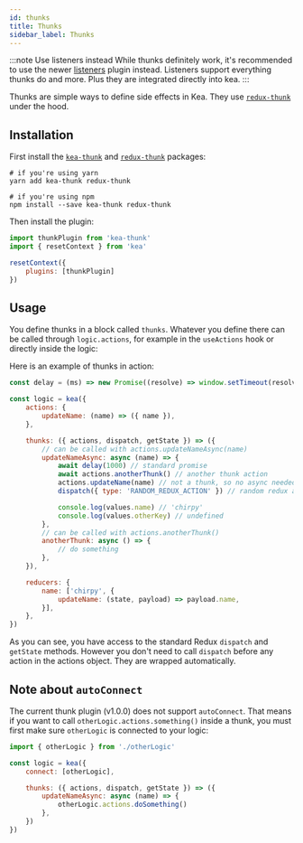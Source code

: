 ```yaml
---
id: thunks
title: Thunks
sidebar_label: Thunks
---
```


:::note Use listeners instead
While thunks definitely work, it's recommended to use the newer [listeners](/docs/guide/concepts#listeners) plugin instead. 
Listeners support everything thunks do and more. Plus they are integrated directly into kea.
:::

Thunks are simple ways to define side effects in Kea. They use [`redux-thunk`](https://github.com/gaearon/redux-thunk)
under the hood.

## Installation

First install the [`kea-thunk`](https://github.com/keajs/kea-thunk) and [`redux-thunk`](https://github.com/gaearon/redux-thunk) packages:

```shell
# if you're using yarn
yarn add kea-thunk redux-thunk

# if you're using npm
npm install --save kea-thunk redux-thunk
```

Then install the plugin:

```javascript
import thunkPlugin from 'kea-thunk'
import { resetContext } from 'kea'

resetContext({
    plugins: [thunkPlugin]
})
```

## Usage

You define thunks in a block called `thunks`. Whatever you define there can be called through `logic.actions`, 
for example in the `useActions` hook or directly inside the logic:

Here is an example of thunks in action:

```javascript
const delay = (ms) => new Promise((resolve) => window.setTimeout(resolve, ms))

const logic = kea({
    actions: {
        updateName: (name) => ({ name }),
    },

    thunks: ({ actions, dispatch, getState }) => ({
        // can be called with actions.updateNameAsync(name)
        updateNameAsync: async (name) => {
            await delay(1000) // standard promise
            await actions.anotherThunk() // another thunk action
            actions.updateName(name) // not a thunk, so no async needed
            dispatch({ type: 'RANDOM_REDUX_ACTION' }) // random redux action

            console.log(values.name) // 'chirpy'
            console.log(values.otherKey) // undefined
        },
        // can be called with actions.anotherThunk()
        anotherThunk: async () => {
            // do something
        },
    }),

    reducers: {
        name: ['chirpy', {
            updateName: (state, payload) => payload.name,
        }],
    },
})
```

As you can see, you have access to the standard Redux `dispatch` and `getState` methods. 
However you don't need to call `dispatch` before any action in the actions object. 
They are wrapped automatically.

## Note about `autoConnect`

The current thunk plugin (v1.0.0) does not support `autoConnect`. That means if you want to call `otherLogic.actions.something()`
inside a thunk, you must first make sure `otherLogic` is connected to your logic:

```javascript
import { otherLogic } from './otherLogic'

const logic = kea({
    connect: [otherLogic],

    thunks: ({ actions, dispatch, getState }) => ({
        updateNameAsync: async (name) => {
            otherLogic.actions.doSomething()
        },
    })
})
```
